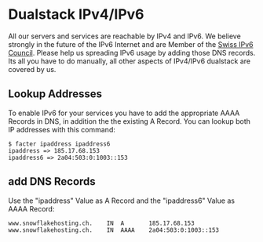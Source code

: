 # Dualstack IPv4/IPv6

All our servers and services are reachable by IPv4 and IPv6. We believe
strongly in the future of the IPv6 Internet and are Member of the
[Swiss IPv6 Council](http://www.swissipv6council.ch/). Please help us spreading
IPv6 usage by adding those DNS records. Its all you have to do manually, all
other aspects of IPv4/IPv6 dualstack are covered by us.

## Lookup Addresses

To enable IPv6 for your services you have to add the appropriate AAAA Records
in DNS, in addition the the existing A Record. You can lookup both IP addresses
with this command:

```
$ facter ipaddress ipaddress6
ipaddress => 185.17.68.153
ipaddress6 => 2a04:503:0:1003::153
```

## add DNS Records

Use the "ipaddress" Value as A Record and the "ipaddress6" Value as AAAA
Record:

```
www.snowflakehosting.ch.	IN	A		185.17.68.153
www.snowflakehosting.ch.	IN	AAAA	2a04:503:0:1003::153
```

